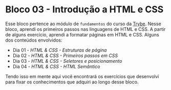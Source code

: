 # Bloco 03 - Introdução a HTML e CSS

Esse bloco pertence ao módulo de `fundamentos` do curso da [Trybe](https://www.betrybe.com/). Nesse bloco, aprendi os primeiros passos nas linguagens de HTML e CSS. A partir de alguns exercício, aprendi a formatar páginas em HTML e CSS. Alguns dos conteúdos envolvidos:

- Dia 01 - _HTML & CSS - Estruturas de página_
- Dia 02 - _HTML & CSS - Primeiros passos em CSS_
- Dia 03 - _HTML & CSS - Seletores e posicionamento_
- Dia 04 - _HTML & CSS - HTML Semântico_

Tendo isso em mente aqui você encontrará os exercícios que desenvolvi para fixar os conhecimentos que adquiri ao longo desse bloco.
